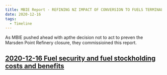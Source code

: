 ```yaml
---
title: MBIE Report - REFINING NZ IMPACT OF CONVERSION TO FUELS TERMINAL
date: 2020-12-16
tags:
  - Timeline
---
```


As MBIE pushed ahead with apthe decision not to act to preven the Marsden Point Refinery closure, they commissioined this report.

## [2020-12-16 Fuel security and fuel stockholding costs and benefits](https://www.mbie.govt.nz/dmsdocument/15257-fuel-security-and-fuel-stockholding-costs-and-benefits-2020)

